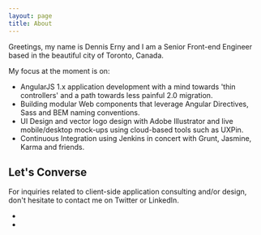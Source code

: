 ```yaml
---
layout: page
title: About
---
```


Greetings, my name is Dennis Erny and I am a Senior Front-end Engineer based in the beautiful city of Toronto, Canada.

My focus at the moment is on:

* AngularJS 1.x application development with a mind towards 'thin controllers' and a path towards less painful 2.0 migration.
* Building modular Web components that leverage Angular Directives, Sass and BEM naming conventions.
* UI Design and vector logo design with Adobe Illustrator and live mobile/desktop mock-ups using cloud-based tools such as UXPin.
* Continuous Integration using Jenkins in concert with Grunt, Jasmine, Karma and friends.

## Let's Converse

For inquiries related to client-side application consulting and/or design, don't hesitate to contact me on Twitter or LinkedIn.

<ul class="links-social-media">
  <li><a href="https://twitter.com/denniserny"><i class="fa fa-twitter-square fa-2x"></i></a></li>
  <li><a href="https://ca.linkedin.com/pub/dennis-erny/30/277/263"><i class="fa fa-linkedin-square fa-2x"></i></a></li>
</ul>
